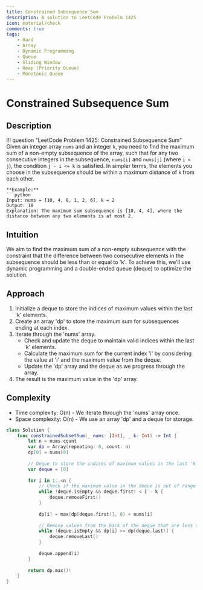 ```yaml
---
title: Constrained Subsequence Sum
description: A solution to LeetCode Probelm 1425
icon: material/check
comments: true
tags:
    - Hard
    - Array
    - Dynamic Programming
    - Queue
    - Sliding Window
    - Heap (Priority Queue)
    - Monotonic Queue
---
```



# Constrained Subsequence Sum

## Description
!!! question "LeetCode Problem 1425: Constrained Subsequence Sum"
    Given an integer array `nums` and an integer `k`, you need to find the maximum sum of a non-empty subsequence of the array, such that for any two consecutive integers in the subsequence, `nums[i]` and `nums[j]` (where `i < j`), the condition `j - i <= k` is satisfied. In simpler terms, the elements you choose in the subsequence should be within a maximum distance of `k` from each other.

    **Example:**
    ```python
    Input: nums = [10, 4, 8, 1, 2, 6], k = 2
    Output: 18
    Explanation: The maximum sum subsequence is [10, 4, 4], where the distance between any two elements is at most 2.


## Intuition
We aim to find the maximum sum of a non-empty subsequence with the constraint that the difference between two consecutive elements in the subsequence should be less than or equal to 'k'. To achieve this, we'll use dynamic programming and a double-ended queue (deque) to optimize the solution.

## Approach
1. Initialize a deque to store the indices of maximum values within the last 'k' elements.
2. Create an array 'dp' to store the maximum sum for subsequences ending at each index.
3. Iterate through the 'nums' array.
   - Check and update the deque to maintain valid indices within the last 'k' elements.
   - Calculate the maximum sum for the current index 'i' by considering the value at 'i' and the maximum value from the deque.
   - Update the 'dp' array and the deque as we progress through the array.
4. The result is the maximum value in the 'dp' array.

## Complexity
- Time complexity: O(n) - We iterate through the 'nums' array once.
- Space complexity: O(n) - We use an array 'dp' and a deque for storage.

```swift
class Solution {
    func constrainedSubsetSum(_ nums: [Int], _ k: Int) -> Int {
        let n = nums.count
        var dp = Array(repeating: 0, count: n)
        dp[0] = nums[0]
        
        // Deque to store the indices of maximum values in the last 'k' elements
        var deque = [0]
        
        for i in 1..<n {
            // Check if the maximum value in the deque is out of range
            while !deque.isEmpty && deque.first! < i - k {
                deque.removeFirst()
            }
            
            dp[i] = max(dp[deque.first!], 0) + nums[i]
            
            // Remove values from the back of the deque that are less than the current dp[i]
            while !deque.isEmpty && dp[i] >= dp[deque.last!] {
                deque.removeLast()
            }
            
            deque.append(i)
        }
        
        return dp.max()!
    }
}
